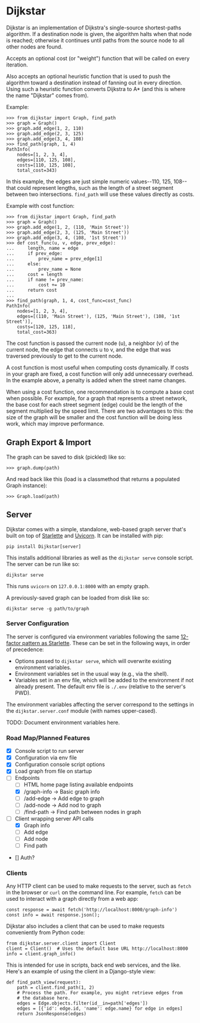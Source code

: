 # Dijkstar

Dijkstar is an implementation of Dijkstra's single-source shortest-paths
algorithm. If a destination node is given, the algorithm halts when that
node is reached; otherwise it continues until paths from the source node
to all other nodes are found.

Accepts an optional cost (or "weight") function that will be called on
every iteration.

Also accepts an optional heuristic function that is used to push the
algorithm toward a destination instead of fanning out in every
direction. Using such a heuristic function converts Dijkstra to A* (and
this is where the name "Dijkstar" comes from).

Example:

    >>> from dijkstar import Graph, find_path
    >>> graph = Graph()
    >>> graph.add_edge(1, 2, 110)
    >>> graph.add_edge(2, 3, 125)
    >>> graph.add_edge(3, 4, 108)
    >>> find_path(graph, 1, 4)
    PathInfo(
        nodes=[1, 2, 3, 4],
        edges=[110, 125, 108],
        costs=[110, 125, 108],
        total_cost=343)

In this example, the edges are just simple numeric values--110, 125,
108--that could represent lengths, such as the length of a street
segment between two intersections. `find_path` will use these values
directly as costs.

Example with cost function:

    >>> from dijkstar import Graph, find_path
    >>> graph = Graph()
    >>> graph.add_edge(1, 2, (110, 'Main Street'))
    >>> graph.add_edge(2, 3, (125, 'Main Street'))
    >>> graph.add_edge(3, 4, (108, '1st Street'))
    >>> def cost_func(u, v, edge, prev_edge):
    ...     length, name = edge
    ...     if prev_edge:
    ...         prev_name = prev_edge[1]
    ...     else:
    ...         prev_name = None
    ...     cost = length
    ...     if name != prev_name:
    ...         cost += 10
    ...     return cost
    ...
    >>> find_path(graph, 1, 4, cost_func=cost_func)
    PathInfo(
        nodes=[1, 2, 3, 4],
        edges=[(110, 'Main Street'), (125, 'Main Street'), (108, '1st Street')],
        costs=[120, 125, 118],
        total_cost=363)

The cost function is passed the current node (u), a neighbor (v) of the
current node, the edge that connects u to v, and the edge that was
traversed previously to get to the current node.

A cost function is most useful when computing costs dynamically. If
costs in your graph are fixed, a cost function will only add unnecessary
overhead. In the example above, a penalty is added when the street name
changes.

When using a cost function, one recommendation is to compute a base cost
when possible. For example, for a graph that represents a street
network, the base cost for each street segment (edge) could be the
length of the segment multiplied by the speed limit. There are two
advantages to this: the size of the graph will be smaller and the cost
function will be doing less work, which may improve performance.

## Graph Export & Import

The graph can be saved to disk (pickled) like so:

    >>> graph.dump(path)

And read back like this (load is a classmethod that returns a populated
Graph instance):

    >>> Graph.load(path)

## Server

Dijkstar comes with a simple, standalone, web-based graph server that's
built on top of [Starlette](https://www.starlette.io/) and
[Uvicorn](https://www.uvicorn.org/). It can be installed with pip:

    pip install Dijkstar[server]

This installs additional libraries as well as the `dijkstar serve`
console script. The server can be run like so:

    dijkstar serve

This runs `uvicorn` on `127.0.0.1:8000` with an empty graph.

A previously-saved graph can be loaded from disk like so:

    dijkstar serve -g path/to/graph

### Server Configuration

The server is configured via environment variables following the same
[12-factor pattern as Starlette](https://www.starlette.io/config/).
These can be set in the following ways, in order of precedence:

- Options passed to `dijkstar serve`, which will overwrite existing
  environment variables.
- Environment variables set in the usual way (e.g., via the shell).
- Variables set in an env file, which will be added to the environment
  if not already present. The default env file is `./.env` (relative
  to the server's PWD).

The environment variables affecting the server correspond to the
settings in the `dijkstar.server.conf` module (with names upper-cased).

TODO: Document environment variables here.


### Road Map/Planned Features

- [x] Console script to run server
- [x] Configuration via env file
- [x] Configuration console script options
- [x] Load graph from file on startup
- [ ] Endpoints
  - [ ] HTML home page listing available endpoints
  - [x] /graph-info -> Basic graph info
  - [ ] /add-edge -> Add edge to graph
  - [ ] /add-node -> Add nod to graph
  - [ ] /find-path -> Find path between nodes in graph
- [ ] Client wrapping server API calls
  - [x] Graph info
  - [ ] Add edge
  - [ ] Add node
  - [ ] Find path
- [] Auth?

### Clients

Any HTTP client can be used to make requests to the server, such as
`fetch` in the browser or `curl` on the command line. For example,
`fetch` can be used to interact with a graph directly from a web app:

    const response = await fetch('http://localhost:8000/graph-info')
    const info = await response.json();

Dijkstar also includes a client that can be used to make requests
conveniently from Python code:

    from dijkstar.server.client import Client
    client = Client()  # Uses the default base URL http://localhost:8000
    info = client.graph_info()

This is intended for use in scripts, back end web services, and the
like. Here's an example of using the client in a Django-style view:

    def find_path_view(request):
        path = client.find_path(1, 2)
        # Process the path. For example, you might retrieve edges from
        # the database here.
        edges = Edge.objects.filter(id__in=path['edges'])
        edges = [{'id': edge.id, 'name': edge.name} for edge in edges]
        return JsonResponse(edges)
